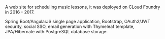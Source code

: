 A web site for scheduling music lessons, it was deployed on CLoud Foundry in 2016 - 2017.

Spring Boot/AngularJS single page application, Bootstrap, OAuth2/JWT security, social SSO, email generation with Thymeleaf template, JPA/Hibernate with PostgreSQL database storage.
